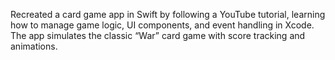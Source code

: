 Recreated a card game app in Swift by following a YouTube tutorial, learning how to manage game logic, UI components, and event handling in Xcode. The app simulates the classic “War” card game with score tracking and animations.
